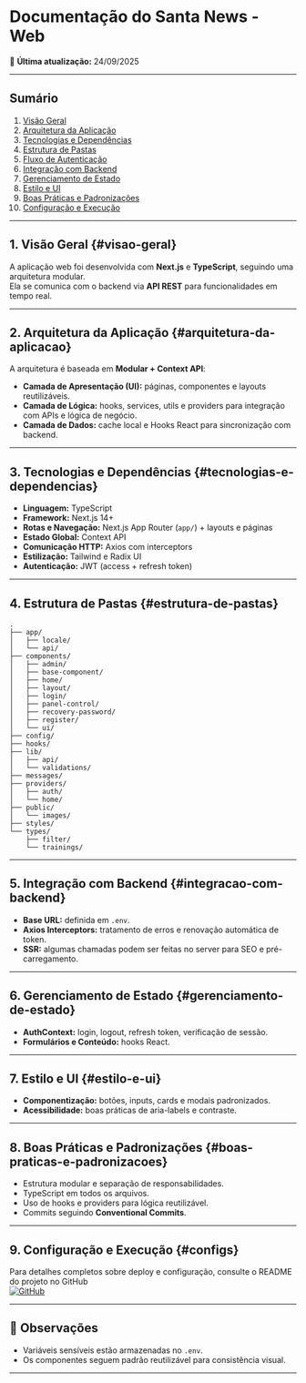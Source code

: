 # Documentação do Santa News - Web

📅 **Última atualização:** 24/09/2025

---

## Sumário
1. [Visão Geral](#visao-geral)  
2. [Arquitetura da Aplicação](#arquitetura-da-aplicacao)  
3. [Tecnologias e Dependências](#tecnologias-e-dependencias)  
4. [Estrutura de Pastas](#estrutura-de-pastas)  
5. [Fluxo de Autenticação](#fluxo-de-autenticacao)  
6. [Integração com Backend](#integracao-com-backend)  
7. [Gerenciamento de Estado](#gerenciamento-de-estado)  
8. [Estilo e UI](#estilo-e-ui)  
9. [Boas Práticas e Padronizações](#boas-praticas-e-padronizacoes)  
10. [Configuração e Execução](#configs)  

---

## 1. Visão Geral {#visao-geral}
A aplicação web foi desenvolvida com **Next.js** e **TypeScript**, seguindo uma arquitetura modular.  
Ela se comunica com o backend via **API REST** para funcionalidades em tempo real.

---

## 2. Arquitetura da Aplicação {#arquitetura-da-aplicacao}
A arquitetura é baseada em **Modular + Context API**:

- **Camada de Apresentação (UI):** páginas, componentes e layouts reutilizáveis.  
- **Camada de Lógica:** hooks, services, utils e providers para integração com APIs e lógica de negócio.  
- **Camada de Dados:** cache local e Hooks React para sincronização com backend.  

---

## 3. Tecnologias e Dependências {#tecnologias-e-dependencias}
- **Linguagem:** TypeScript  
- **Framework:** Next.js 14+  
- **Rotas e Navegação:** Next.js App Router (`app/`) + layouts e páginas  
- **Estado Global:** Context API  
- **Comunicação HTTP:** Axios com interceptors  
- **Estilização:** Tailwind e Radix UI 
- **Autenticação:** JWT (access + refresh token)

---

## 4. Estrutura de Pastas {#estrutura-de-pastas}

```
.
├── app/
│   ├── locale/
│   └── api/
├── components/
│   ├── admin/
│   ├── base-component/
│   ├── home/
│   ├── layout/
│   ├── login/
│   ├── panel-control/
│   ├── recovery-password/
│   ├── register/
│   └── ui/
├── config/
├── hooks/
├── lib/
│   ├── api/
│   └── validations/
├── messages/
├── providers/
│   ├── auth/
│   └── home/
├── public/
│   └── images/
├── styles/
└── types/
    ├── filter/
    └── trainings/

```

---

## 5. Integração com Backend {#integracao-com-backend}
- **Base URL:** definida em `.env`.  
- **Axios Interceptors:** tratamento de erros e renovação automática de token.  
- **SSR:** algumas chamadas podem ser feitas no server para SEO e pré-carregamento.

---

## 6. Gerenciamento de Estado {#gerenciamento-de-estado}
- **AuthContext:** login, logout, refresh token, verificação de sessão.  
- **Formulários e Conteúdo:** hooks React.

---

## 7. Estilo e UI {#estilo-e-ui}
- **Componentização:** botões, inputs, cards e modais padronizados.  
- **Acessibilidade:** boas práticas de aria-labels e contraste.

---

## 8. Boas Práticas e Padronizações {#boas-praticas-e-padronizacoes}
- Estrutura modular e separação de responsabilidades.  
- TypeScript em todos os arquivos.  
- Uso de hooks e providers para lógica reutilizável.  
- Commits seguindo **Conventional Commits**.

---

## 9. Configuração e Execução {#configs}
Para detalhes completos sobre deploy e configuração, consulte o README do projeto no GitHub  
[![GitHub](https://img.shields.io/badge/GitHub-Repository-blue?logo=github)](https://github.com/Santa-Casa-Franca/SantaNews-Client)

---

## 📌 Observações
- Variáveis sensíveis estão armazenadas no `.env`.  
- Os componentes seguem padrão reutilizável para consistência visual.  

---